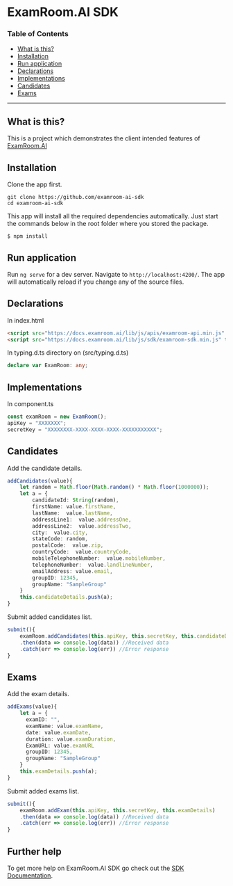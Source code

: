 # ExamRoom.AI SDK

### Table of Contents
* [What is this?](#what-is-this)
* [Installation](#installation)
* [Run application](#run-application)
* [Declarations](#declarations)
* [Implementations](#implementations)
* [Candidates](#candidates)
* [Exams](#exams)
---

## What is this?
This is a project which demonstrates the client intended features of [ExamRoom.AI](https://examroom.ai)

## Installation
Clone the app first.
```shell
git clone https://github.com/examroom-ai-sdk
cd examroom-ai-sdk
```
This app will install all the required dependencies automatically. 
Just start the commands below in the root folder where you stored the package.

```shell
$ npm install
```

## Run application

Run `ng serve` for a dev server. Navigate to `http://localhost:4200/`. The app will automatically reload if you change any of the source files.

## Declarations

In index.html
```html
<script src="https://docs.examroom.ai/lib/js/apis/examroom-api.min.js" type="text/javascript"></script>
<script src="https://docs.examroom.ai/lib/js/sdk/examroom-sdk.min.js" type="text/javascript"></script>
```

In typing.d.ts directory on (src/typing.d.ts)
```ts
declare var ExamRoom: any;
```

## Implementations

In component.ts

```ts
const examRoom = new ExamRoom();
apiKey = "XXXXXXX";
secretKey = "XXXXXXXX-XXXX-XXXX-XXXX-XXXXXXXXXXX";
```

## Candidates
Add the candidate details.

```ts
addCandidates(value){
    let random = Math.floor(Math.random() * Math.floor(1000000));
    let a = {
        candidateId: String(random),
        firstName: value.firstName,
        lastName:  value.lastName,
        addressLine1:  value.addressOne,
        addressLine2:  value.addressTwo,
        city:  value.city,
        stateCode: random,
        postalCode:  value.zip,
        countryCode:  value.countryCode,
        mobileTelephoneNumber:  value.mobileNumber,
        telephoneNumber:  value.landlineNumber,
        emailAddress: value.email,
        groupID: 12345,
        groupName: "SampleGroup"
    }
    this.candidateDetails.push(a);
}
```
Submit added candidates list.

```ts
submit(){
    examRoom.addCandidates(this.apiKey, this.secretKey, this.candidateDetails)
    .then(data => console.log(data)) //Received data
    .catch(err => console.log(err)) //Error response
}
```

## Exams
Add the exam details.

```ts
addExams(value){
    let a = {
      examID: "",
      examName: value.examName,
      date: value.examDate,
      duration: value.examDuration,
      ExamURL: value.examURL
      groupID: 12345,
      groupName: "SampleGroup"
    }
    this.examDetails.push(a);
}
```
Submit added exams list.

```ts
submit(){
    examRoom.addExam(this.apiKey, this.secretKey, this.examDetails)
    .then(data => console.log(data)) //Received data
    .catch(err => console.log(err)) //Error response
}
```

## Further help

To get more help on ExamRoom.AI SDK go check out the [SDK Documentation](https://examroom.ai).
